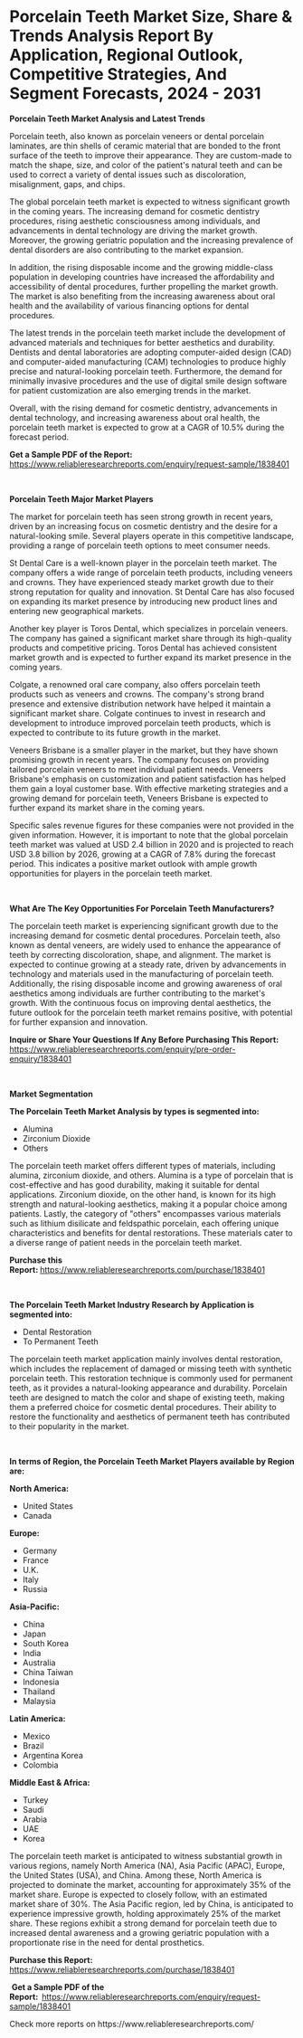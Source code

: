 <p><h1>Porcelain Teeth Market Size, Share & Trends Analysis Report By Application, Regional Outlook, Competitive Strategies, And Segment Forecasts, 2024 - 2031</h1></p><p><strong>Porcelain Teeth Market Analysis and Latest Trends</strong></p>
<p><p>Porcelain teeth, also known as porcelain veneers or dental porcelain laminates, are thin shells of ceramic material that are bonded to the front surface of the teeth to improve their appearance. They are custom-made to match the shape, size, and color of the patient's natural teeth and can be used to correct a variety of dental issues such as discoloration, misalignment, gaps, and chips.</p><p>The global porcelain teeth market is expected to witness significant growth in the coming years. The increasing demand for cosmetic dentistry procedures, rising aesthetic consciousness among individuals, and advancements in dental technology are driving the market growth. Moreover, the growing geriatric population and the increasing prevalence of dental disorders are also contributing to the market expansion.</p><p>In addition, the rising disposable income and the growing middle-class population in developing countries have increased the affordability and accessibility of dental procedures, further propelling the market growth. The market is also benefiting from the increasing awareness about oral health and the availability of various financing options for dental procedures.</p><p>The latest trends in the porcelain teeth market include the development of advanced materials and techniques for better aesthetics and durability. Dentists and dental laboratories are adopting computer-aided design (CAD) and computer-aided manufacturing (CAM) technologies to produce highly precise and natural-looking porcelain teeth. Furthermore, the demand for minimally invasive procedures and the use of digital smile design software for patient customization are also emerging trends in the market.</p><p>Overall, with the rising demand for cosmetic dentistry, advancements in dental technology, and increasing awareness about oral health, the porcelain teeth market is expected to grow at a CAGR of 10.5% during the forecast period.</p></p>
<p><strong>Get a Sample PDF of the Report:&nbsp;</strong> <a href="https://www.reliableresearchreports.com/enquiry/request-sample/1838401">https://www.reliableresearchreports.com/enquiry/request-sample/1838401</a></p>
<p>&nbsp;</p>
<p><strong>Porcelain Teeth Major Market Players</strong></p>
<p><p>The market for porcelain teeth has seen strong growth in recent years, driven by an increasing focus on cosmetic dentistry and the desire for a natural-looking smile. Several players operate in this competitive landscape, providing a range of porcelain teeth options to meet consumer needs.</p><p>St Dental Care is a well-known player in the porcelain teeth market. The company offers a wide range of porcelain teeth products, including veneers and crowns. They have experienced steady market growth due to their strong reputation for quality and innovation. St Dental Care has also focused on expanding its market presence by introducing new product lines and entering new geographical markets.</p><p>Another key player is Toros Dental, which specializes in porcelain veneers. The company has gained a significant market share through its high-quality products and competitive pricing. Toros Dental has achieved consistent market growth and is expected to further expand its market presence in the coming years.</p><p>Colgate, a renowned oral care company, also offers porcelain teeth products such as veneers and crowns. The company's strong brand presence and extensive distribution network have helped it maintain a significant market share. Colgate continues to invest in research and development to introduce improved porcelain teeth products, which is expected to contribute to its future growth in the market.</p><p>Veneers Brisbane is a smaller player in the market, but they have shown promising growth in recent years. The company focuses on providing tailored porcelain veneers to meet individual patient needs. Veneers Brisbane's emphasis on customization and patient satisfaction has helped them gain a loyal customer base. With effective marketing strategies and a growing demand for porcelain teeth, Veneers Brisbane is expected to further expand its market share in the coming years.</p><p>Specific sales revenue figures for these companies were not provided in the given information. However, it is important to note that the global porcelain teeth market was valued at USD 2.4 billion in 2020 and is projected to reach USD 3.8 billion by 2026, growing at a CAGR of 7.8% during the forecast period. This indicates a positive market outlook with ample growth opportunities for players in the porcelain teeth market.</p></p>
<p>&nbsp;</p>
<p><strong>What Are The Key Opportunities For Porcelain Teeth Manufacturers?</strong></p>
<p><p>The porcelain teeth market is experiencing significant growth due to the increasing demand for cosmetic dental procedures. Porcelain teeth, also known as dental veneers, are widely used to enhance the appearance of teeth by correcting discoloration, shape, and alignment. The market is expected to continue growing at a steady rate, driven by advancements in technology and materials used in the manufacturing of porcelain teeth. Additionally, the rising disposable income and growing awareness of oral aesthetics among individuals are further contributing to the market's growth. With the continuous focus on improving dental aesthetics, the future outlook for the porcelain teeth market remains positive, with potential for further expansion and innovation.</p></p>
<p><strong>Inquire or Share Your Questions If Any Before Purchasing This Report:</strong> <a href="https://www.reliableresearchreports.com/enquiry/pre-order-enquiry/1838401">https://www.reliableresearchreports.com/enquiry/pre-order-enquiry/1838401</a></p>
<p>&nbsp;</p>
<p><strong>Market Segmentation</strong></p>
<p><strong>The Porcelain Teeth Market Analysis by types is segmented into:</strong></p>
<p><ul><li>Alumina</li><li>Zirconium Dioxide</li><li>Others</li></ul></p>
<p><p>The porcelain teeth market offers different types of materials, including alumina, zirconium dioxide, and others. Alumina is a type of porcelain that is cost-effective and has good durability, making it suitable for dental applications. Zirconium dioxide, on the other hand, is known for its high strength and natural-looking aesthetics, making it a popular choice among patients. Lastly, the category of "others" encompasses various materials such as lithium disilicate and feldspathic porcelain, each offering unique characteristics and benefits for dental restorations. These materials cater to a diverse range of patient needs in the porcelain teeth market.</p></p>
<p><strong>Purchase this Report:&nbsp;</strong><a href="https://www.reliableresearchreports.com/purchase/1838401">https://www.reliableresearchreports.com/purchase/1838401</a></p>
<p>&nbsp;</p>
<p><strong>The Porcelain Teeth Market Industry Research by Application is segmented into:</strong></p>
<p><ul><li>Dental Restoration</li><li>To Permanent Teeth</li></ul></p>
<p><p>The porcelain teeth market application mainly involves dental restoration, which includes the replacement of damaged or missing teeth with synthetic porcelain teeth. This restoration technique is commonly used for permanent teeth, as it provides a natural-looking appearance and durability. Porcelain teeth are designed to match the color and shape of existing teeth, making them a preferred choice for cosmetic dental procedures. Their ability to restore the functionality and aesthetics of permanent teeth has contributed to their popularity in the market.</p></p>
<p>&nbsp;</p>
<p><strong>In terms of Region, the Porcelain Teeth Market Players available by Region are:</strong></p>
<p>
    <p> <strong> North America: </strong>
        <ul>
            <li>United States</li>
            <li>Canada</li>
        </ul>
        </p> 
    <p> <strong> Europe: </strong>
        <ul>
            <li>Germany</li>
            <li>France</li>
            <li>U.K.</li>
            <li>Italy</li>
            <li>Russia</li>
        </ul>
        </p> 
    <p> <strong> Asia-Pacific: </strong>
        <ul>
            <li>China</li>
            <li>Japan</li>
            <li>South Korea</li>
            <li>India</li>
            <li>Australia</li>
            <li>China Taiwan</li>
            <li>Indonesia</li>
            <li>Thailand</li>
            <li>Malaysia</li>
        </ul>
        </p> 
    <p> <strong> Latin America: </strong>
        <ul>
            <li>Mexico</li>
            <li>Brazil</li>
            <li>Argentina Korea</li>
            <li>Colombia</li>
        </ul>
        </p> 
    <p> <strong> Middle East & Africa: </strong>
        <ul>
            <li>Turkey</li>
            <li>Saudi</li>
            <li>Arabia</li>
            <li>UAE</li>
            <li>Korea</li>
        </ul>
    </p>
    </p>
<p><p>The porcelain teeth market is anticipated to witness substantial growth in various regions, namely North America (NA), Asia Pacific (APAC), Europe, the United States (USA), and China. Among these, North America is projected to dominate the market, accounting for approximately 35% of the market share. Europe is expected to closely follow, with an estimated market share of 30%. The Asia Pacific region, led by China, is anticipated to experience impressive growth, holding approximately 25% of the market share. These regions exhibit a strong demand for porcelain teeth due to increased dental awareness and a growing geriatric population with a proportionate rise in the need for dental prosthetics.</p></p>
<p><strong>Purchase this Report: </strong><a href="https://www.reliableresearchreports.com/purchase/1838401">https://www.reliableresearchreports.com/purchase/1838401</a></p>
<p>&nbsp;<strong>Get a Sample PDF of the Report:&nbsp;&nbsp;</strong><a href="https://www.reliableresearchreports.com/enquiry/request-sample/1838401">https://www.reliableresearchreports.com/enquiry/request-sample/1838401</a></p>
<p><strong></strong></p>
<p>Check more reports on https://www.reliableresearchreports.com/</p>